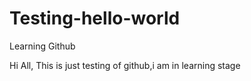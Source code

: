 # Testing-hello-world
Learning Github

Hi All,
This is just testing of github,i am in learning stage
